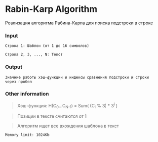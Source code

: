 # Rabin-Karp Algorithm

Реализация алгоритма Рабина-Карпа для поиска подстроки в строке

### Input

```
Строка 1: Шаблон (от 1 до 16 символов)
```
```
Строкa 2, 3, ..., N: Текст
```

### Output

```
Значние работы хэш-функции и индексы сравнения подстроки и строки через пробел
```

### Other information

> Хэш-функция: H(C<sub>0</sub>...C<sub>N-1</sub>) = Sum( (C<sub>i</sub> % 3) * 3<sup>i</sup> )

> Позиции в тексте считаются от 1

> Алгоритм ищет все вхождения шаблона в текст

```
Memory limit: 1024Kb
```

